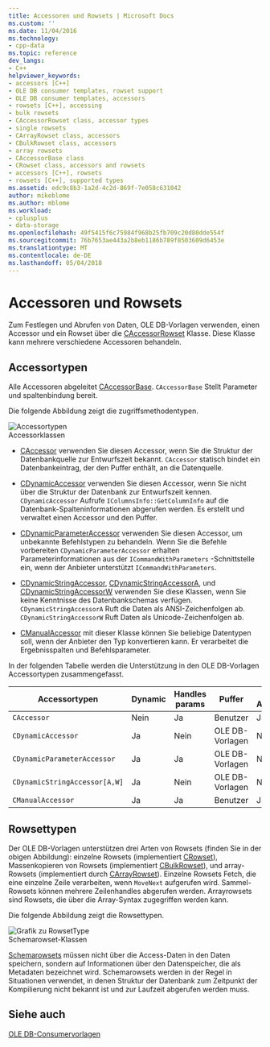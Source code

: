 ```yaml
---
title: Accessoren und Rowsets | Microsoft Docs
ms.custom: ''
ms.date: 11/04/2016
ms.technology:
- cpp-data
ms.topic: reference
dev_langs:
- C++
helpviewer_keywords:
- accessors [C++]
- OLE DB consumer templates, rowset support
- OLE DB consumer templates, accessors
- rowsets [C++], accessing
- bulk rowsets
- CAccessorRowset class, accessor types
- single rowsets
- CArrayRowset class, accessors
- CBulkRowset class, accessors
- array rowsets
- CAccessorBase class
- CRowset class, accessors and rowsets
- accessors [C++], rowsets
- rowsets [C++], supported types
ms.assetid: edc9c8b3-1a2d-4c2d-869f-7e058c631042
author: mikeblome
ms.author: mblome
ms.workload:
- cplusplus
- data-storage
ms.openlocfilehash: 49f5415f6c75984f968b25fb709c20d80dde554f
ms.sourcegitcommit: 76b7653ae443a2b8eb1186b789f8503609d6453e
ms.translationtype: MT
ms.contentlocale: de-DE
ms.lasthandoff: 05/04/2018
---
```

# <a name="accessors-and-rowsets"></a>Accessoren und Rowsets
Zum Festlegen und Abrufen von Daten, OLE DB-Vorlagen verwenden, einen Accessor und ein Rowset über die [CAccessorRowset](../../data/oledb/caccessorrowset-class.md) Klasse. Diese Klasse kann mehrere verschiedene Accessoren behandeln.  
  
## <a name="accessor-types"></a>Accessortypen  
 Alle Accessoren abgeleitet [CAccessorBase](../../data/oledb/caccessorbase-class.md). `CAccessorBase` Stellt Parameter und spaltenbindung bereit.  
  
 Die folgende Abbildung zeigt die zugriffsmethodentypen.  
  
 ![Accessortypen](../../data/oledb/media/vcaccessortypes.gif "Vcaccessortypes")  
Accessorklassen  
  
-   [CAccessor](../../data/oledb/caccessor-class.md) verwenden Sie diesen Accessor, wenn Sie die Struktur der Datenbankquelle zur Entwurfszeit bekannt. `CAccessor` statisch bindet ein Datenbankeintrag, der den Puffer enthält, an die Datenquelle.  
  
-   [CDynamicAccessor](../../data/oledb/cdynamicaccessor-class.md) verwenden Sie diesen Accessor, wenn Sie nicht über die Struktur der Datenbank zur Entwurfszeit kennen. `CDynamicAccessor` Aufrufe `IColumnsInfo::GetColumnInfo` auf die Datenbank-Spalteninformationen abgerufen werden. Es erstellt und verwaltet einen Accessor und den Puffer.  
  
-   [CDynamicParameterAccessor](../../data/oledb/cdynamicparameteraccessor-class.md) verwenden Sie diesen Accessor, um unbekannte Befehlstypen zu behandeln. Wenn Sie die Befehle vorbereiten `CDynamicParameterAccessor` erhalten Parameterinformationen aus der `ICommandWithParameters` -Schnittstelle ein, wenn der Anbieter unterstützt `ICommandWithParameters`.  
  
-   [CDynamicStringAccessor](../../data/oledb/cdynamicstringaccessor-class.md), [CDynamicStringAccessorA](../../data/oledb/cdynamicstringaccessora-class.md), und [CDynamicStringAccessorW](../../data/oledb/cdynamicstringaccessorw-class.md) verwenden Sie diese Klassen, wenn Sie keine Kenntnisse des Datenbankschemas verfügen. `CDynamicStringAccessorA` Ruft die Daten als ANSI-Zeichenfolgen ab. `CDynamicStringAccessorW` Ruft Daten als Unicode-Zeichenfolgen ab.  
  
-   [CManualAccessor](../../data/oledb/cmanualaccessor-class.md) mit dieser Klasse können Sie beliebige Datentypen soll, wenn der Anbieter den Typ konvertieren kann. Er verarbeitet die Ergebnisspalten und Befehlsparameter.  
  
 In der folgenden Tabelle werden die Unterstützung in den OLE DB-Vorlagen Accessortypen zusammengefasst.  
  
|Accessortypen|Dynamic|Handles params|Puffer|Mehrere Accessoren|  
|-------------------|-------------|--------------------|------------|------------------------|  
|`CAccessor`|Nein|Ja|Benutzer|Ja|  
|`CDynamicAccessor`|Ja|Nein|OLE DB-Vorlagen|Nein|  
|`CDynamicParameterAccessor`|Ja|Ja|OLE DB-Vorlagen|Nein|  
|`CDynamicStringAccessor[A,W]`|Ja|Nein|OLE DB-Vorlagen|Nein|  
|`CManualAccessor`|Ja|Ja|Benutzer|Ja|  
  
## <a name="rowset-types"></a>Rowsettypen  
 Der OLE DB-Vorlagen unterstützen drei Arten von Rowsets (finden Sie in der obigen Abbildung): einzelne Rowsets (implementiert [CRowset](../../data/oledb/crowset-class.md)), Massenkopieren von Rowsets (implementiert [CBulkRowset](../../data/oledb/cbulkrowset-class.md)), und array-Rowsets (implementiert durch [CArrayRowset](../../data/oledb/carrayrowset-class.md)). Einzelne Rowsets Fetch, die eine einzelne Zeile verarbeiten, wenn `MoveNext` aufgerufen wird. Sammel-Rowsets können mehrere Zeilenhandles abgerufen werden. Arrayrowsets sind Rowsets, die über die Array-Syntax zugegriffen werden kann.  
  
 Die folgende Abbildung zeigt die Rowsettypen.  
  
 ![Grafik zu RowsetType](../../data/oledb/media/vcrowsettypes.gif "Vcrowsettypes")  
Schemarowset-Klassen  
  
 [Schemarowsets](../../data/oledb/obtaining-metadata-with-schema-rowsets.md) müssen nicht über die Access-Daten in den Daten speichern, sondern auf Informationen über den Datenspeicher, die als Metadaten bezeichnet wird. Schemarowsets werden in der Regel in Situationen verwendet, in denen Struktur der Datenbank zum Zeitpunkt der Kompilierung nicht bekannt ist und zur Laufzeit abgerufen werden muss.  
  
## <a name="see-also"></a>Siehe auch  
 [OLE DB-Consumervorlagen](../../data/oledb/ole-db-consumer-templates-cpp.md)